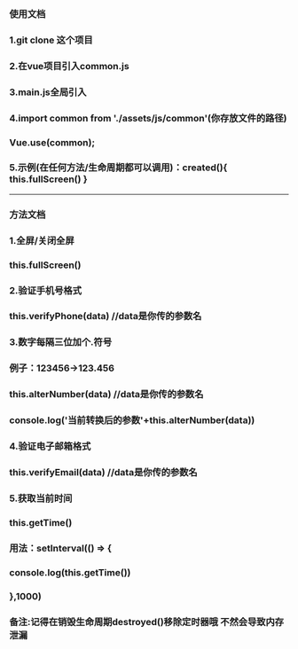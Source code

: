 ### 使用文档
### 1.git clone 这个项目
### 2.在vue项目引入common.js
### 3.main.js全局引入
### 4.import common from './assets/js/common'(你存放文件的路径)
###  Vue.use(common);
### 5.示例(在任何方法/生命周期都可以调用)：created(){ this.fullScreen() }

------------------------------------------------------------------------------
### 方法文档
### 1.全屏/关闭全屏
### this.fullScreen()
### 2.验证手机号格式
### this.verifyPhone(data) //data是你传的参数名
### 3.数字每隔三位加个.符号 
### 例子：123456->123.456
### this.alterNumber(data) //data是你传的参数名
### console.log('当前转换后的参数'+this.alterNumber(data))
### 4.验证电子邮箱格式
### this.verifyEmail(data) //data是你传的参数名
### 5.获取当前时间
### this.getTime()
### 用法：setInterval(() => {
###          console.log(this.getTime())  
###       },1000)
### 备注:记得在销毁生命周期destroyed()移除定时器哦 不然会导致内存泄漏 

